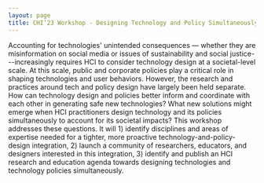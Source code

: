 ```yaml
---
layout: page
title: CHI’23 Workshop - Designing Technology and Policy Simultaneously
---
```

 
Accounting for technologies' unintended consequences — whether they are misinformation on social media or issues of sustainability and social justice---increasingly requires HCI to consider technology design at a societal-level scale. At this scale, public and corporate policies play a critical role in shaping technologies and user behaviors. 
However, the research and practices around tech and policy design have largely been held separate. 
How can technology design and policies better inform and coordinate with each other in generating safe new technologies?
What new solutions might emerge when HCI practitioners design technology and its policies simultaneously to account for its societal impacts?
This workshop addresses these questions.
It will 1) identify disciplines and areas of expertise needed for a tighter, more proactive technology-and-policy-design integration, 2) launch a community of researchers, educators, and designers interested in this integration, 3) identify and publish an HCI research and education agenda towards designing technologies and technology policies simultaneously.

